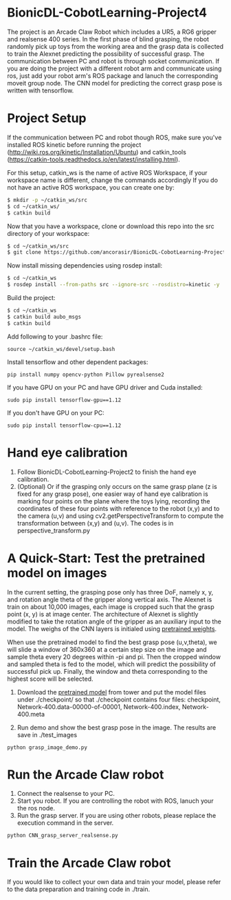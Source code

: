 # BionicDL-CobotLearning-Project4
The project is an Arcade Claw Robot which includes a UR5, a RG6 gripper and realsense 400 series. In the first phase of blind grasping, the robot randomly pick up toys from the working area and the grasp data is collected to train the Alexnet predicting the possibility of successful grasp. The communication between PC and robot is through socket communication. If you are doing the project with a different robot arm and communicate using ros, just add your robot arm's ROS package and lanuch the corresponding moveit group node. The CNN model for predicting the correct grasp pose is written with tensorflow.

# Project Setup
If the communication between PC and robot though ROS, make sure you've installed ROS kinetic before running the project (http://wiki.ros.org/kinetic/Installation/Ubuntu) and catkin_tools (https://catkin-tools.readthedocs.io/en/latest/installing.html).


For this setup, catkin_ws is the name of active ROS Workspace, if your workspace name is different, change the commands accordingly
If you do not have an active ROS workspace, you can create one by:
```sh
$ mkdir -p ~/catkin_ws/src
$ cd ~/catkin_ws/
$ catkin build
```

Now that you have a workspace, clone or download this repo into the src directory of your workspace:
```sh
$ cd ~/catkin_ws/src
$ git clone https://github.com/ancorasir/BionicDL-CobotLearning-Project4.git
```

Now install missing dependencies using rosdep install:
```sh
$ cd ~/catkin_ws
$ rosdep install --from-paths src --ignore-src --rosdistro=kinetic -y
```

Build the project:
```sh
$ cd ~/catkin_ws
$ catkin build aubo_msgs
$ catkin build
```

Add following to your .bashrc file:
```
source ~/catkin_ws/devel/setup.bash
```

Install tensorflow and other dependent packages:
```
pip install numpy opencv-python Pillow pyrealsense2
```
If you have GPU on your PC and have GPU driver and Cuda installed:
```
sudo pip install tensorflow-gpu==1.12
```
If you don't have GPU on your PC:
```
sudo pip install tensorflow-cpu==1.12
```

# Hand eye calibration
1. Follow BionicDL-CobotLearning-Project2 to finish the hand eye calibration.
2. (Optional) Or if the grasping only occurs on the same grasp plane (z is fixed for any grasp pose), one easier way of hand eye calibration is marking four points on the plane where the toys lying, recording the coordinates of these four points with reference to the robot (x,y) and to the camera (u,v) and using cv2.getPerspectiveTransform to compute the transformation between (x,y) and (u,v). The codes is in perspective_transform.py

# A Quick-Start: Test the pretrained model on images
In the current setting, the grasping pose only has three DoF, namely x, y, and rotation angle theta of the gripper along vertical axis. The Alexnet is train on about 10,000 images, each image is cropped such that the grasp point (x, y) is at image center. The architecture of Alexnet is slightly modified to take the rotation angle of the gripper as an auxiliary input to the model. The weighs of the CNN layers is initialed using [pretrained weights](https://tower.im/projects/f46abdb8caa1034def1078549ec46425/uploads/c3c7e7186be292b6f163ef85dc6b0ba2?version=1).

When use the pretrained model to find the best grasp pose (u,v,theta), we will slide a window of 360x360 at a certain step size on the image and sample theta every 20 degrees within -pi and pi. Then the cropped window and sampled theta is fed to the model, which will predict the possibility of successful pick up. Finally, the window and theta corresponding to the highest score will be selected.

1. Download the [pretrained model](https://tower.im/projects/f46abdb8caa1034def1078549ec46425/uploads/9b7ecf93dac71c2d4c7dc474937215ad?version=1) from tower and put the model files under ./checkpoint/ so that ./checkpoint contains four files: checkpoint, Network-400.data-00000-of-00001, Network-400.index, Network-400.meta

2. Run demo and show the best grasp pose in the image. The results are save in ./test_images
```
python grasp_image_demo.py
```

# Run the Arcade Claw robot
1. Connect the realsense to your PC.
2. Start you robot. If you are controlling the robot with ROS, lanuch your the ros node.
3. Run the grasp server. If you are using other robots, please replace the execution command in the server.
```
python CNN_grasp_server_realsense.py
```

# Train the Arcade Claw robot
If you would like to collect your own data and train your model, please refer to the data preparation and training code in ./train.
